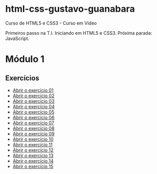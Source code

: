 # html-css-gustavo-guanabara
Curso de HTML5 e CSS3 - Curso em Video

Primeiros passo na T.I. Iniciando em HTML5 e CSS3. Próxima parada: JavaScript.

<h1>Módulo 1</h1>
<h2>Exercícios</h2>
<ul>
    <li><a href="https://luistomasini.github.io/html-css-gustavo-guanabara/modulo01/exercicios/ex001/index.html">Abrir o exercício 01</a></li>
    <li><a href="https://luistomasini.github.io/html-css-gustavo-guanabara/modulo01/exercicios/ex002/index.html">Abrir o exercício 02</a></li>
    <li><a href="https://luistomasini.github.io/html-css-gustavo-guanabara/modulo01/exercicios/ex003/index.html">Abrir o exercício 03</a></li>
    <li><a href="https://luistomasini.github.io/html-css-gustavo-guanabara/modulo01/exercicios/ex004/index.html">Abrir o exercício 04</a></li>
    <li><a href="https://luistomasini.github.io/html-css-gustavo-guanabara/modulo01/exercicios/ex006/index.html">Abrir o exercício 05</a></li>
    <li><a href="https://luistomasini.github.io/html-css-gustavo-guanabara/modulo01/exercicios/ex007/index.html">Abrir o exercício 06</a></li>
    <li><a href="https://luistomasini.github.io/html-css-gustavo-guanabara/modulo01/exercicios/ex008/index.html">Abrir o exercício 07</a></li>
    <li><a href="https://luistomasini.github.io/html-css-gustavo-guanabara/modulo01/exercicios/ex008b/index.html">Abrir o exercício 08</a></li>
    <li><a href="https://luistomasini.github.io/html-css-gustavo-guanabara/modulo01/exercicios/ex009/index.html">Abrir o exercício 09</a></li>
    <li><a href="https://luistomasini.github.io/html-css-gustavo-guanabara/modulo01/exercicios/ex010/index.html">Abrir o exercício 10</a></li>
    <li><a href="https://luistomasini.github.io/html-css-gustavo-guanabara/modulo01/exercicios/ex011/index.html">Abrir o exercício 11</a></li>
    <li><a href="https://luistomasini.github.io/html-css-gustavo-guanabara/modulo01/exercicios/ex012/index.html">Abrir o exercício 12</a></li>
    <li><a href="https://luistomasini.github.io/html-css-gustavo-guanabara/modulo01/exercicios/ex013/index.html">Abrir o exercício 13</a></li>
    <li><a href="https://luistomasini.github.io/html-css-gustavo-guanabara/modulo01/exercicios/ex014/index.html">Abrir o exercício 14</a></li>
    <li><a href="https://luistomasini.github.io/html-css-gustavo-guanabara/modulo01/exercicios/ex015/index.html">Abrir o exercício 15</a></li>
</ul>
